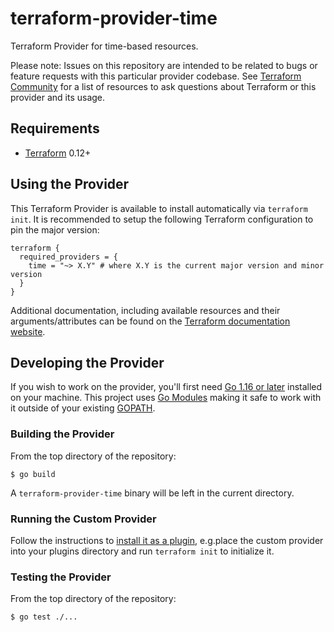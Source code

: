 # terraform-provider-time

Terraform Provider for time-based resources.

Please note: Issues on this repository are intended to be related to bugs or feature requests with this particular provider codebase. See [Terraform Community](https://www.terraform.io/community.html) for a list of resources to ask questions about Terraform or this provider and its usage.

## Requirements

- [Terraform](https://www.terraform.io/downloads.html) 0.12+

## Using the Provider

This Terraform Provider is available to install automatically via `terraform init`. It is recommended to setup the following Terraform configuration to pin the major version:

```hcl
terraform {
  required_providers = {
    time = "~> X.Y" # where X.Y is the current major version and minor version
  }
}
```

Additional documentation, including available resources and their arguments/attributes can be found on the [Terraform documentation website](https://terraform.io/docs/providers/time).

## Developing the Provider

If you wish to work on the provider, you'll first need [Go 1.16 or later](http://www.golang.org) installed on your machine. This project uses [Go Modules](https://blog.golang.org/using-go-modules) making it safe to work with it outside of your existing [GOPATH](http://golang.org/doc/code.html#GOPATH).

### Building the Provider

From the top directory of the repository:

```console
$ go build
```

A `terraform-provider-time` binary will be left in the current directory.

### Running the Custom Provider

Follow the instructions to [install it as a plugin](https://www.terraform.io/docs/plugins/basics.html#installing-plugins), e.g.place the custom provider into your plugins directory and run `terraform init` to initialize it.

### Testing the Provider

From the top directory of the repository:

```console
$ go test ./...
```
